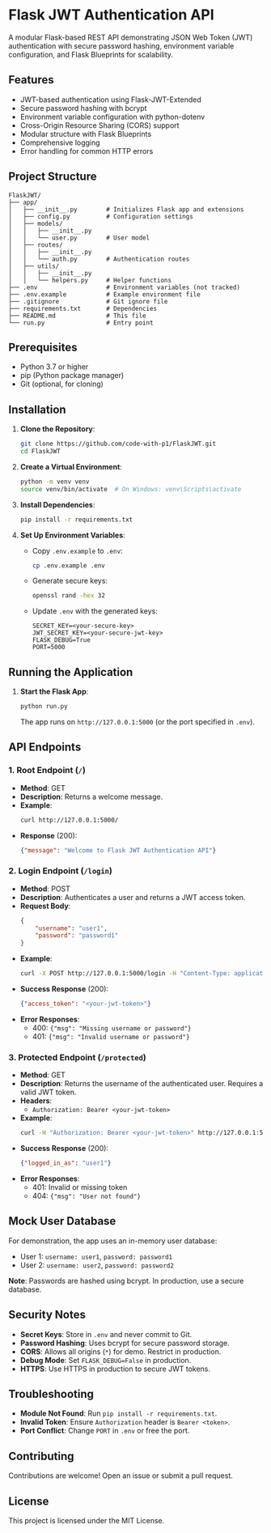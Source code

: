 # Flask JWT Authentication API

A modular Flask-based REST API demonstrating JSON Web Token (JWT) authentication with secure password hashing, environment variable configuration, and Flask Blueprints for scalability.

## Features

- JWT-based authentication using Flask-JWT-Extended
- Secure password hashing with bcrypt
- Environment variable configuration with python-dotenv
- Cross-Origin Resource Sharing (CORS) support
- Modular structure with Flask Blueprints
- Comprehensive logging
- Error handling for common HTTP errors

## Project Structure

```
FlaskJWT/
├── app/
│   ├── __init__.py        # Initializes Flask app and extensions
│   ├── config.py          # Configuration settings
│   ├── models/
│   │   ├── __init__.py
│   │   └── user.py        # User model
│   ├── routes/
│   │   ├── __init__.py
│   │   └── auth.py        # Authentication routes
│   ├── utils/
│   │   ├── __init__.py
│   │   └── helpers.py     # Helper functions
├── .env                   # Environment variables (not tracked)
├── .env.example           # Example environment file
├── .gitignore             # Git ignore file
├── requirements.txt       # Dependencies
├── README.md              # This file
└── run.py                 # Entry point
```

## Prerequisites

- Python 3.7 or higher
- pip (Python package manager)
- Git (optional, for cloning)

## Installation

1. **Clone the Repository**:
   ```bash
   git clone https://github.com/code-with-p1/FlaskJWT.git
   cd FlaskJWT
   ```

2. **Create a Virtual Environment**:
   ```bash
   python -m venv venv
   source venv/bin/activate  # On Windows: venv\Scripts\activate
   ```

3. **Install Dependencies**:
   ```bash
   pip install -r requirements.txt
   ```

4. **Set Up Environment Variables**:
   - Copy `.env.example` to `.env`:
     ```bash
     cp .env.example .env
     ```
   - Generate secure keys:
     ```bash
     openssl rand -hex 32
     ```
   - Update `.env` with the generated keys:
     ```
     SECRET_KEY=<your-secure-key>
     JWT_SECRET_KEY=<your-secure-jwt-key>
     FLASK_DEBUG=True
     PORT=5000
     ```

## Running the Application

1. **Start the Flask App**:
   ```bash
   python run.py
   ```
   The app runs on `http://127.0.0.1:5000` (or the port specified in `.env`).

## API Endpoints

### 1. Root Endpoint (`/`)
- **Method**: GET
- **Description**: Returns a welcome message.
- **Example**:
  ```bash
  curl http://127.0.0.1:5000/
  ```
- **Response** (200):
  ```json
  {"message": "Welcome to Flask JWT Authentication API"}
  ```

### 2. Login Endpoint (`/login`)
- **Method**: POST
- **Description**: Authenticates a user and returns a JWT access token.
- **Request Body**:
  ```json
  {
      "username": "user1",
      "password": "password1"
  }
  ```
- **Example**:
  ```bash
  curl -X POST http://127.0.0.1:5000/login -H "Content-Type: application/json" -d '{"username":"user1","password":"password1"}'
  ```
- **Success Response** (200):
  ```json
  {"access_token": "<your-jwt-token>"}
  ```
- **Error Responses**:
  - 400: `{"msg": "Missing username or password"}`
  - 401: `{"msg": "Invalid username or password"}`

### 3. Protected Endpoint (`/protected`)
- **Method**: GET
- **Description**: Returns the username of the authenticated user. Requires a valid JWT token.
- **Headers**:
  - `Authorization: Bearer <your-jwt-token>`
- **Example**:
  ```bash
  curl -H "Authorization: Bearer <your-jwt-token>" http://127.0.0.1:5000/protected
  ```
- **Success Response** (200):
  ```json
  {"logged_in_as": "user1"}
  ```
- **Error Responses**:
  - 401: Invalid or missing token
  - 404: `{"msg": "User not found"}`

## Mock User Database

For demonstration, the app uses an in-memory user database:
- User 1: `username: user1`, `password: password1`
- User 2: `username: user2`, `password: password2`

**Note**: Passwords are hashed using bcrypt. In production, use a secure database.

## Security Notes

- **Secret Keys**: Store in `.env` and never commit to Git.
- **Password Hashing**: Uses bcrypt for secure password storage.
- **CORS**: Allows all origins (`*`) for demo. Restrict in production.
- **Debug Mode**: Set `FLASK_DEBUG=False` in production.
- **HTTPS**: Use HTTPS in production to secure JWT tokens.

## Troubleshooting

- **Module Not Found**: Run `pip install -r requirements.txt`.
- **Invalid Token**: Ensure `Authorization` header is `Bearer <token>`.
- **Port Conflict**: Change `PORT` in `.env` or free the port.

## Contributing

Contributions are welcome! Open an issue or submit a pull request.

## License

This project is licensed under the MIT License.